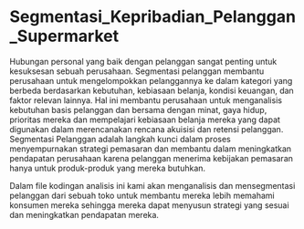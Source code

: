 # Segmentasi_Kepribadian_Pelanggan_Supermarket
Hubungan personal yang baik dengan pelanggan sangat penting untuk kesuksesan sebuah perusahaan. Segmentasi pelanggan membantu perusahaan untuk mengelompokkan pelanggannya ke dalam kategori yang berbeda berdasarkan kebutuhan, kebiasaan belanja, kondisi keuangan, dan faktor relevan lainnya. Hal ini membantu perusahaan untuk menganalisis kebutuhan basis pelanggan dan bersama dengan minat, gaya hidup, prioritas mereka dan mempelajari kebiasaan belanja mereka yang dapat digunakan dalam merencanakan rencana akuisisi dan retensi pelanggan. Segmentasi Pelanggan adalah langkah kunci dalam proses menyempurnakan strategi pemasaran dan membantu dalam meningkatkan pendapatan perusahaan karena pelanggan menerima kebijakan pemasaran hanya untuk produk-produk yang mereka butuhkan.

Dalam file kodingan analisis ini kami akan menganalisis dan mensegmentasi pelanggan dari sebuah toko untuk membantu mereka lebih memahami konsumen mereka sehingga mereka dapat menyusun strategi yang sesuai dan meningkatkan pendapatan mereka.
